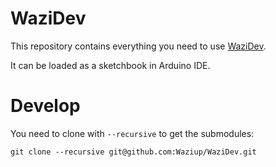 WaziDev
=======

This repository contains everything you need to use [WaziDev](http://www.waziup.io/documentation/wazidev/).

It can be loaded as a sketchbook in Arduino IDE.

Develop
=======

You need to clone with `--recursive` to get the submodules:
```
git clone --recursive git@github.com:Waziup/WaziDev.git
```


